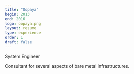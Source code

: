```yaml
---
title: "Oopaya"
begin: 2013
end: 2016
logo: oopaya.png
layout: resume
type: experience
order: 1
draft: false
---
```


System Engineer

Consultant for several aspects of bare metal infrastructures.
